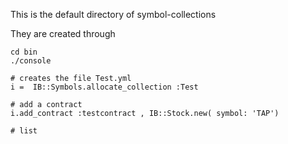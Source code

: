 This is the default directory of symbol-collections

They are created through


```
cd bin
./console

# creates the file Test.yml
i =  IB::Symbols.allocate_collection :Test

# add a contract
i.add_contract :testcontract , IB::Stock.new( symbol: 'TAP') 

# list



```
